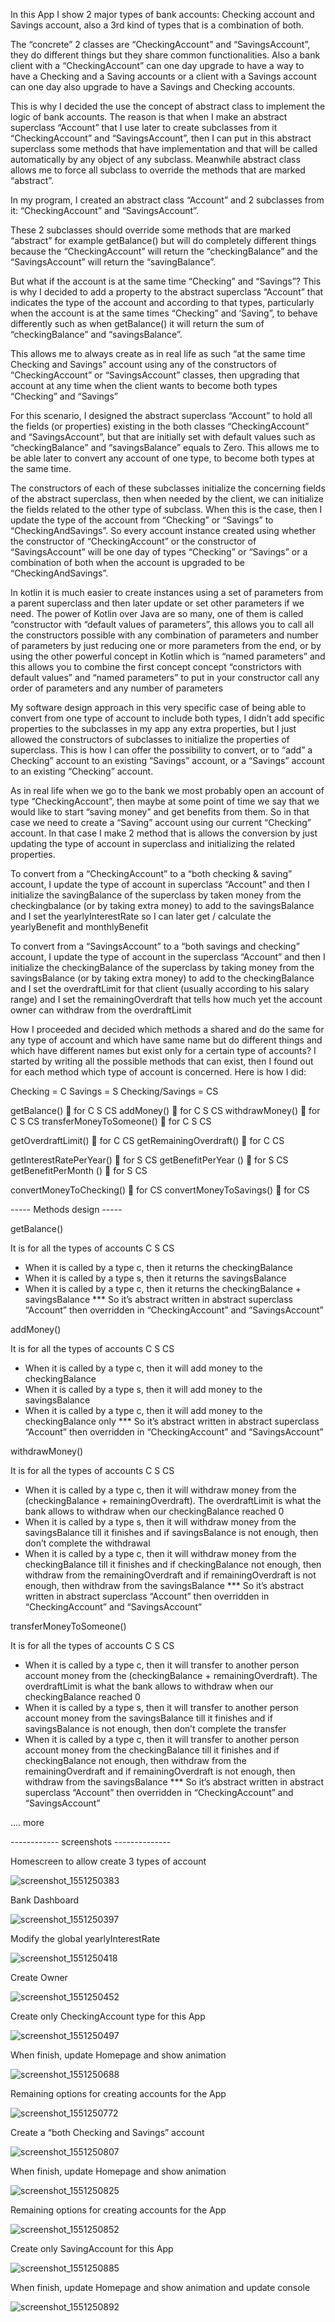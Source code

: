 In this App I show 2 major types of bank accounts: Checking account and Savings account, also a 3rd kind of types that is a combination of both.

The “concrete” 2 classes are “CheckingAccount” and “SavingsAccount”, they do different things  but they share common functionalities. Also a bank client with a “CheckingAccount” can one day upgrade to have a way to have a Checking and a Saving accounts or a client with a Savings account can one day also upgrade to have a Savings and Checking accounts.

This is why I decided the use the concept of abstract class to implement the logic of bank accounts. The reason is that when I make an abstract superclass “Account” that I use later to create subclasses from it “CheckingAccount” and “SavingsAccount”, then I can put in this abstract superclass some methods that have implementation and that will be called automatically by any object of any subclass. Meanwhile abstract class allows me to force all subclass to override the methods that are marked “abstract”.

In my program, I created an abstract class “Account” and 2 subclasses from it: “CheckingAccount” and “SavingsAccount”.

These 2 subclasses should override some methods that are marked “abstract” for example getBalance() but will do completely different things because the “CheckingAccount” will return the “checkingBalance” and the “SavingsAccount” will return the “savingBalance”.

But what if the account is at the same time “Checking” and “Savings”? This is why I decided to add a property to the abstract superclass “Account” that indicates the type of the account and according to that types, particularly when the account is at the same times “Checking” and ‘Saving”, to behave differently such as when getBalance() it will return the sum of “checkingBalance” and “savingsBalance”.

This allows me to always create as in real life as such “at the same time Checking and Savings” account using any of the constructors of “CheckingAccount” or “SavingsAccount” classes, then upgrading that account at any time when the client wants to become both types “Checking” and “Savings”

For this scenario, I designed the abstract superclass “Account” to hold all the fields (or properties) existing in the both classes “CheckingAccount” and “SavingsAccount”, but that are initially set with default values such as  “checkingBalance” and “savingsBalance” equals to Zero. This allows me to be able later to convert any account of one type, to become both types at the same time.

The constructors of each of these subclasses initialize the concerning fields of the abstract superclass, then when needed by the client, we can initialize the fields related to the other type of subclass. When this is the case, then I update the type of the account from “Checking” or “Savings” to “CheckingAndSavings”. So every account instance created using whether the constructor of  “CheckingAccount” or the constructor of “SavingsAccount” will be one day of types “Checking” or “Savings” or a combination of both when the account is upgraded to be “CheckingAndSavings”.

In kotlin it is much easier to create instances using a set of parameters from a parent superclass and then later update or set other parameters if we need. The power of Kotlin over Java are so many, one of them is called “constructor with “default values of parameters”, this allows you to call all the constructors possible with any combination of parameters and number of parameters by just reducing one or more parameters from the end, or by using the other powerful concept in Kotlin which is “named parameters” and this allows you to combine the first concept concept “constrictors with default values” and “named parameters” to put in your constructor call any order of parameters and any number of parameters 

My software design approach in this very specific case of being able to convert from one type of account to include both types, I didn’t add specific properties to the subclasses in my app any extra properties, but I just allowed the constructors of subclasses to initialize the properties of superclass. This is how I can offer the possibility to convert, or to “add” a Checking” account to an existing “Savings” account, or a “Savings” account to an existing “Checking” account. 

As in real life when we go to the bank we most probably open an account of type “CheckingAccount”, then maybe at some point of time we say that we would like to start “saving money” and get benefits from them. So in that case we need to create a “Saving” account using our current “Checking” account. In that case I make 2 method that is allows the conversion by just updating the type of account in superclass and initializing the related properties.

To convert from a “CheckingAccount” to a “both checking & saving” account, I update the type of account in superclass “Account” and then I initialize the savingBalance of the superclass by taken money from the checkingbalance (or by taking extra money) to add to the savingsBalance and I set the yearlyInterestRate so I can later get / calculate the yearlyBenefit and monthlyBenefit

To convert from a “SavingsAccount” to a “both savings and checking” account, I update the type of account in the superclass “Account” and then I initialize the checkingBalance of the superclass by taking money from the savingsBalance (or by taking extra money) to add to the checkingBalance and I set the overdraftLimit for that client (usually according to his salary range) and I set the remainingOverdraft that tells how much yet the account owner can withdraw from the overdraftLimit

How I proceeded and decided which methods a shared and do the same for any type of account and which have same name but do different things and which have different names but exist only for a certain type of accounts? I started by writing all the possible methods that can exist, then I found out for each method which type of account is concerned. Here is how I did:

Checking = C
Savings = S
Checking/Savings = CS


getBalance()   for C  S  CS
addMoney()   for C  S  CS
withdrawMoney()   for C  S  CS
transferMoneyToSomeone()   for C  S  CS

getOverdraftLimit()   for C  CS
getRemainingOverdraft()   for C  CS

getInterestRatePerYear()    for S  CS
getBenefitPerYear ()    for S  CS
getBenefitPerMonth ()    for S  CS

convertMoneyToChecking()   for CS
convertMoneyToSavings()    for CS


----- Methods design -----

getBalance()  

It is for all the types of accounts C  S  CS
- When it is called by a type c, then it returns the checkingBalance
- When it is called by a type s, then it returns the savingsBalance
- When it is called by a type c, then it returns the checkingBalance + savingsBalance
*** So it’s abstract written in abstract superclass “Account” then overridden in “CheckingAccount” and “SavingsAccount”

addMoney()  

It is for all the types of accounts C  S  CS
- When it is called by a type c, then it will add money to the checkingBalance
- When it is called by a type s, then it will add money to the savingsBalance
- When it is called by a type c, then it will add money to the checkingBalance only
*** So it’s abstract written in abstract superclass “Account” then overridden in “CheckingAccount” and “SavingsAccount”

withdrawMoney()

It is for all the types of accounts C  S  CS
- When it is called by a type c, then it will withdraw money from the (checkingBalance + remainingOverdraft). The overdraftLimit is what the bank allows to withdraw when our checkingBalance reached 0
- When it is called by a type s, then it will withdraw money from the savingsBalance till it finishes and if savingsBalance is not enough, then don’t complete the withdrawal 
- When it is called by a type c, then it will withdraw money from the checkingBalance till it finishes and if checkingBalance not enough, then withdraw from the remainingOverdraft and if remainingOverdraft is not enough, then withdraw from the savingsBalance 
*** So it’s abstract written in abstract superclass “Account” then overridden in “CheckingAccount” and “SavingsAccount”

transferMoneyToSomeone()  

It is for all the types of accounts C  S  CS
- When it is called by a type c, then it will transfer to another person account money from the (checkingBalance + remainingOverdraft). The overdraftLimit is what the bank allows to withdraw when our checkingBalance reached 0
- When it is called by a type s, then it will transfer to another person account money from the savingsBalance till it finishes and if savingsBalance is not enough, then don’t complete the transfer
- When it is called by a type c, then it will transfer to another person account money from the checkingBalance till it finishes and if checkingBalance not enough, then withdraw from the remainingOverdraft and if remainingOverdraft is not enough, then withdraw from the savingsBalance 
*** So it’s abstract written in abstract superclass “Account” then overridden in “CheckingAccount” and “SavingsAccount”

.... more


------------ screenshots --------------

Homescreen to allow create 3 types of account

![screenshot_1551250383](https://user-images.githubusercontent.com/20923486/53471874-63fb4e80-3a66-11e9-903a-a08ab83742b9.png)


Bank Dashboard

![screenshot_1551250397](https://user-images.githubusercontent.com/20923486/53471938-a1f87280-3a66-11e9-85f8-66d8616e80f0.png)


Modify the global yearlyInterestRate

![screenshot_1551250418](https://user-images.githubusercontent.com/20923486/53471976-be94aa80-3a66-11e9-983c-c790e7c42228.png)


Create Owner

![screenshot_1551250452](https://user-images.githubusercontent.com/20923486/53472010-d79d5b80-3a66-11e9-95ba-61d78bcd36fb.png)


Create only CheckingAccount type for this App

![screenshot_1551250497](https://user-images.githubusercontent.com/20923486/53472056-edab1c00-3a66-11e9-8d77-a1e26c95f4b2.png)


When finish, update Homepage and show animation

![screenshot_1551250688](https://user-images.githubusercontent.com/20923486/53472095-04ea0980-3a67-11e9-81a7-c2983b07e60a.png)


Remaining options for creating accounts for the App

![screenshot_1551250772](https://user-images.githubusercontent.com/20923486/53472132-1b906080-3a67-11e9-93a7-a270cc1bbe85.png)


Create a “both Checking and Savings” account

![screenshot_1551250807](https://user-images.githubusercontent.com/20923486/53472157-32cf4e00-3a67-11e9-9a68-5301fd718014.png)


When finish, update Homepage and show animation

![screenshot_1551250825](https://user-images.githubusercontent.com/20923486/53472202-4975a500-3a67-11e9-86cc-9a53619c0816.png)


Remaining options for creating accounts for the App

![screenshot_1551250852](https://user-images.githubusercontent.com/20923486/53472223-5db9a200-3a67-11e9-9a40-7d9645d60fc2.png)


Create only SavingAccount for this App

![screenshot_1551250885](https://user-images.githubusercontent.com/20923486/53472270-7924ad00-3a67-11e9-9149-6107573824ce.png)


When finish, update Homepage and show animation and update console

![screenshot_1551250892](https://user-images.githubusercontent.com/20923486/53472364-b426e080-3a67-11e9-9bee-259a6e1f4ec2.png)

